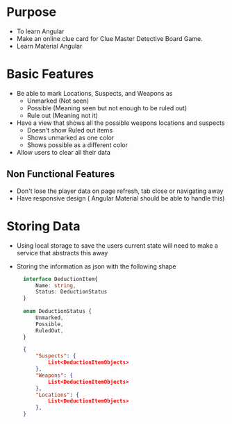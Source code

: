 # Purpose 
- To learn Angular 
- Make an online clue card for Clue Master Detective Board Game.
- Learn Material Angular

# Basic Features 

- Be able to mark Locations, Suspects, and Weapons as 
  - Unmarked (Not seen)
  - Possible (Meaning seen but not enough to be ruled out)
  - Rule out (Meaning not it)
- Have a view that shows all the possible weapons locations and suspects
  - Doesn't show Ruled out items
  - Shows unmarked as one color 
  - Shows possible as a different color
- Allow users to clear all their data

## Non Functional Features 

- Don't lose the player data on page refresh, tab close or navigating away
- Have responsive design ( Angular Material should be able to handle this)


# Storing Data 

- Using local storage to save the users current state will need to make a service that abstracts this away
- Storing the information as json with the following shape 
  ```ts
    interface DeductionItem{
        Name: string,
        Status: DeductionStatus     
    }
    
    enum DeductionStatus {
        Unmarked,
        Possible,
        RuledOut,
    }
  ```

  ```JSON
    {
        "Suspects": {
            List<DeductionItemObjects>
        },
        "Weapons": {
            List<DeductionItemObjects>
        },
        "Locations": {
            List<DeductionItemObjects>
        },
    }

  ```